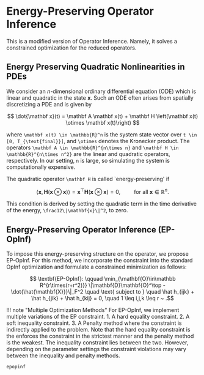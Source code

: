 # Energy-Preserving Operator Inference

This is a modified version of Operator Inference. Namely, it solves a constrained optimization for the reduced operators.

## Energy Preserving Quadratic Nonlinearities in PDEs

We consider an $n$-dimensional ordinary differential equation (ODE) which is linear and quadratic in the state $\mathbf x$. Such an ODE often arises from spatially discretizing a PDE and is given by

```math
    \dot{\mathbf x}(t) = \mathbf A \mathbf x(t) + \mathbf H \left(\mathbf x(t) \otimes \mathbf x(t)\right) 
```

where ``\mathbf x(t) \in \mathbb{R}^n`` is the system state vector over ``t \in [0, T_{\text{final}}]``, and ``\otimes`` denotes the Kronecker product. The operators ``\mathbf A \in \mathbb{R}^{n\times n}`` and ``\mathbf H \in \mathbb{R}^{n\times n^2}`` are the linear and quadratic operators, respectively. In our setting, ``n`` is large, so simulating the system is computationally expensive.

The quadratic operator ``\mathbf H`` is called `energy-preserving' if

```math
    \langle \mathbf x, \mathbf H (\mathbf x \otimes \mathbf x)\rangle = \mathbf x^\top \mathbf H(\mathbf x \otimes \mathbf x) = 0, \qquad \text{ for all } \mathbf x \in \mathbb R^n.
```

This condition is derived by setting the quadratic term in the time derivative of the energy, ``\frac12\|\mathbf{x}\|^2``, to zero.


## Energy-Preserving Operator Inference (EP-OpInf)

To impose this energy-preserving structure on the operator, we propose EP-OpInf. For this method, we incorporate the constraint into the standard OpInf optimization and formulate a constrained minimization as follows:

```math
    \textbf{EP-OpInf}: \qquad 
    \min_{\mathbf{O}\in\mathbb R^{r\times(r+r^2)}} \|\mathbf{D}\mathbf{O}^\top - \dot{\hat{\mathbf{X}}}\|_F^2 \quad \text{ subject to } \quad \hat h_{ijk} + \hat h_{jik} + \hat h_{kij} = 0, \quad  1 \leq i,j,k \leq r ~ .
```

!!! note "Multiple Optimization Methods"
    For EP-OpInf, we implement multiple variations of the EP constraint.
    1. A hard equality constraint.
    2. A soft inequality constraint.
    3. A Penalty method where the constraint is indirectly applied to the problem.
    Note that the hard equality constraint is the enforces the constraint in the strictest manner and the penalty method is the weakest. The inequality constraint lies between the two. However, depending on the parameter settings the constraint violations may vary between the inequality and penalty methods.

```@docs
epopinf
```